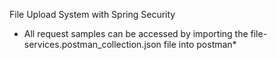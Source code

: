 File Upload System with Spring Security 
 * All request samples can be accessed by importing the file-services.postman_collection.json file into postman*
